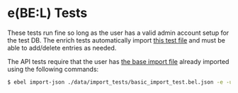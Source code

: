 # e(BE:L) Tests
These tests run fine so long as the user has a valid admin account setup for the test DB. The enrich tests automatically import
[this test file](data/import_tests/basic_import_test.bel.json) and must be able to add/delete entries as needed.

The API tests require that the user has [the base import file](data/import_tests/basic_import_test.bel.json) already
imported using the following commands:
```bash
$ ebel import-json ./data/import_tests/basic_import_test.bel.json -e -u userName -p myODBpassword -d ebel_test -h localhost -p 2424
```
